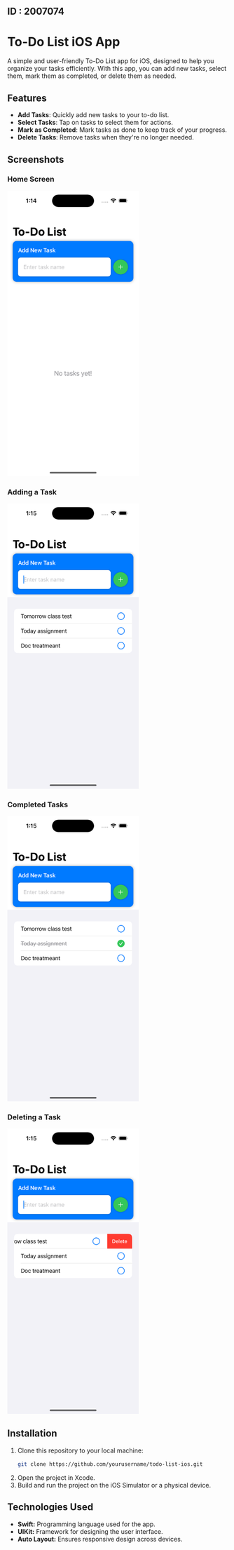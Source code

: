 ## **ID : 2007074**
# To-Do List iOS App

A simple and user-friendly To-Do List app for iOS, designed to help you organize your tasks efficiently. With this app, you can add new tasks, select them, mark them as completed, or delete them as needed.

## Features

- **Add Tasks**: Quickly add new tasks to your to-do list.
- **Select Tasks**: Tap on tasks to select them for actions.
- **Mark as Completed**: Mark tasks as done to keep track of your progress.
- **Delete Tasks**: Remove tasks when they're no longer needed.

## Screenshots

### Home Screen
<img src="./screenshot/Simulator Screenshot - iPhone 14 Pro - 2024-11-21 at 01.14.50.png" width="300">

### Adding a Task
<img src="./screenshot/Simulator Screenshot - iPhone 14 Pro - 2024-11-21 at 01.15.24.png" width="300">

### Completed Tasks
<img src="./screenshot/Simulator Screenshot - iPhone 14 Pro - 2024-11-21 at 01.15.34.png" width="300">

### Deleting a Task
<img src="./screenshot/Simulator Screenshot - iPhone 14 Pro - 2024-11-21 at 01.15.30.png" width="300">

## Installation

1. Clone this repository to your local machine:
   ```bash
   git clone https://github.com/yourusername/todo-list-ios.git
2. Open the project in Xcode.
3. Build and run the project on the iOS Simulator or a physical device.


## **Technologies Used**
- **Swift:** Programming language used for the app.
- **UIKit:** Framework for designing the user interface.
- **Auto Layout:** Ensures responsive design across devices.
